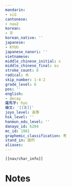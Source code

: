```yaml
---
mandarin:
- xiǔ
cantonese:
- nau2
korean:
- 후
korean_native: ''
japanese:
- KYUU
japanese_nanori: ''
vietnamese:
middle_chinese_initial: x
middle_chinese_final: ɨu
stroke_count: 6
radical: 木
skip_number: 1-4-2
grade_level: 6
pos: ''
english:
- decay
羅馬字: hyu
韓文: '[[휴]]'
joyo_level: 高等
hsk_level: ''
hanmun_edu_level: ''
danayo_id: 6204
mc_id: 1981
graphemic_classification: 考
stand_in: 腐朽
aliases:
---
```

```meta-bind-embed
[[nav/char_info]]
```

# Notes

